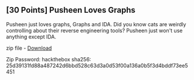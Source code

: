 <!-- [30 Points] Pusheen Loves Graphs -->
## [30 Points] Pusheen Loves Graphs


Pusheen just loves graphs, Graphs and IDA. Did you know cats are weirdly controlling about their reverse engineering tools? Pusheen just won't use anything except IDA.

zip file - [Download](./Pusheen) 

Zip Password: hackthebox sha256: 25d39131fd88a487242d6bbd528c63d3a0d53f00a136a0b5f3d4bddf73ee5451
 
